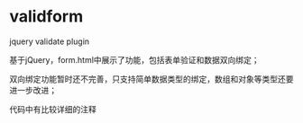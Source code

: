 # validform
jquery validate plugin





基于jQuery，form.html中展示了功能，包括表单验证和数据双向绑定；



双向绑定功能暂时还不完善，只支持简单数据类型的绑定，数组和对象等类型还要进一步改进；



代码中有比较详细的注释